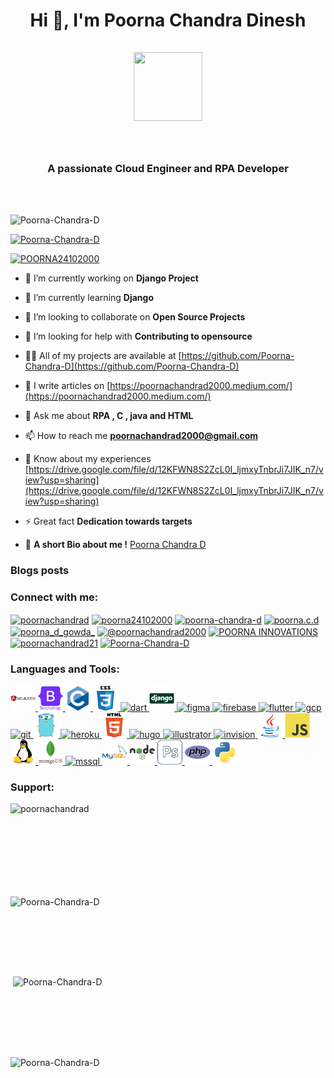 <h1 align="center">Hi 👋, I'm Poorna Chandra Dinesh <br><br><a href="https://poorna-chandra-d.github.io/poornaportfolio/"><img src ="https://avatars.githubusercontent.com/u/69423861?s=400&u=b46e4d6d361ea88db9d8adae4932878588b81d11&v=4" height="110" width="110" ></img></a>
</h1>

<br>
<h3 align="center">A passionate Cloud Engineer and RPA Developer</h3>

<img src="" align="center">
<br>


<br>

<p align="left"> <img src="https://komarev.com/ghpvc/?username=rubleen1903&label=Profile%20views&color=0e75b6&style=flat" alt="Poorna-Chandra-D" /> </p>

<p align="left"> <a href="https://github.com/ryo-ma/github-profile-trophy"><img src="https://github-profile-trophy.vercel.app/?username=Poorna-Chandra-D" alt="Poorna-Chandra-D" /></a> </p>

<p align="left"> <a href="https://twitter.com/POORNA24102000" target="blank"><img src="https://img.shields.io/twitter/follow/POORNA24102000?logo=twitter&style=for-the-badge" alt="POORNA24102000" /></a> </p>

- 🔭 I’m currently working on **Django Project**

- 🌱 I’m currently learning **Django**

- 👯 I’m looking to collaborate on **Open Source Projects**

- 🤝 I’m looking for help with **Contributing to opensource**

- 👨‍💻 All of my projects are available at [https://github.com/Poorna-Chandra-D](https://github.com/Poorna-Chandra-D)

- 📝 I write articles on [https://poornachandrad2000.medium.com/](https://poornachandrad2000.medium.com/)

- 💬 Ask me about **RPA , C , java and HTML**

- 📫 How to reach me **poornachandrad2000@gmail.com**

- 📄 Know about my experiences [https://drive.google.com/file/d/12KFWN8S2ZcL0I_ljmxyTnbrJi7JIK_n7/view?usp=sharing](https://drive.google.com/file/d/12KFWN8S2ZcL0I_ljmxyTnbrJi7JIK_n7/view?usp=sharing)

- ⚡ Great fact **Dedication towards targets**

- 💛 **A short Bio about me !** [Poorna Chandra D](https://discord.bio/p/poornachandrad)

### Blogs posts
<!-- BLOG-POST-LIST:START -->
<!-- BLOG-POST-LIST:END -->

<h3 align="left">Connect with me:</h3>
<p align="left">
<a href="https://dev.to/poornachandrad" target="blank"><img align="center" src="https://cdn.jsdelivr.net/npm/simple-icons@3.0.1/icons/dev-dot-to.svg" color:"white" alt="poornachandrad" height="30" width="40"  /></a>
<a href="https://twitter.com/poorna24102000" target="blank"><img align="center" src="https://cdn.jsdelivr.net/npm/simple-icons@3.0.1/icons/twitter.svg" alt="poorna24102000" height="30" width="40" /></a>
<a href="https://www.linkedin.com/in/poorna-chandra-d-54b641165/" target="blank"><img align="center" src="https://cdn.jsdelivr.net/npm/simple-icons@3.0.1/icons/linkedin.svg" alt="poorna-chandra-d" height="30" width="40" /></a>
<a href="https://www.facebook.com/poorna.c.d" target="blank"><img align="center" src="https://cdn.jsdelivr.net/npm/simple-icons@3.0.1/icons/facebook.svg" alt="poorna.c.d" height="30" width="40" /></a>
<a href="https://www.instagram.com/poorna_d_gowda_/" target="blank"><img align="center" src="https://cdn.jsdelivr.net/npm/simple-icons@3.0.1/icons/instagram.svg" alt="poorna_d_gowda_" height="30" width="40" /></a>
<a href="https://medium.com/@poornachandrad2000" target="blank"><img align="center" src="https://cdn.jsdelivr.net/npm/simple-icons@3.0.1/icons/medium.svg" alt="@poornachandrad2000" height="30" width="40" /></a>
<a href="https://www.youtube.com/channel/UCaToxHCziXCOx27H0d7zaVg" target="blank"><img align="center" src="https://cdn.jsdelivr.net/npm/simple-icons@3.0.1/icons/youtube.svg" alt="POORNA INNOVATIONS" height="30" width="40" /></a>
<a href="https://www.hackerrank.com/poornachandrad21" target="blank"><img align="center" src="https://cdn.jsdelivr.net/npm/simple-icons@3.0.1/icons/hackerrank.svg" alt="poornachandrad21" height="30" width="40" /></a>
<a href="https://leetcode.com/Poorna-Chandra-D/" target="blank"><img align="center" src="https://cdn.jsdelivr.net/npm/simple-icons@3.0.1/icons/leetcode.svg" alt="Poorna-Chandra-D" height="30" width="40" /></a>
</p>

<h3 align="left">Languages and Tools:</h3>
<p align="left"> <a href="https://angular.io" target="_blank"> <img src="https://raw.githubusercontent.com/devicons/devicon/master/icons/angularjs/angularjs-original-wordmark.svg" alt="angularjs" width="40" height="40"/> </a> <a href="https://getbootstrap.com" target="_blank"> <img src="https://raw.githubusercontent.com/devicons/devicon/master/icons/bootstrap/bootstrap-plain-wordmark.svg" alt="bootstrap" width="40" height="40"/> </a> <a href="https://www.cprogramming.com/" target="_blank"> <img src="https://raw.githubusercontent.com/devicons/devicon/master/icons/c/c-original.svg" alt="c" width="40" height="40"/> </a> <a href="https://www.w3schools.com/css/" target="_blank"> <img src="https://raw.githubusercontent.com/devicons/devicon/master/icons/css3/css3-original-wordmark.svg" alt="css3" width="40" height="40"/> </a> <a href="https://dart.dev" target="_blank"> <img src="https://www.vectorlogo.zone/logos/dartlang/dartlang-icon.svg" alt="dart" width="40" height="40"/> </a> <a href="https://www.djangoproject.com/" target="_blank"> <img src="https://raw.githubusercontent.com/devicons/devicon/master/icons/django/django-original.svg" alt="django" width="40" height="40"/> </a><a href="https://www.figma.com/" target="_blank"> <img src="https://www.vectorlogo.zone/logos/figma/figma-icon.svg" alt="figma" width="40" height="40"/> </a> <a href="https://firebase.google.com/" target="_blank"> <img src="https://www.vectorlogo.zone/logos/firebase/firebase-icon.svg" alt="firebase" width="40" height="40"/> </a> <a href="https://flutter.dev" target="_blank"> <img src="https://www.vectorlogo.zone/logos/flutterio/flutterio-icon.svg" alt="flutter" width="40" height="40"/> </a>  <a href="https://cloud.google.com" target="_blank"> <img src="https://www.vectorlogo.zone/logos/google_cloud/google_cloud-icon.svg" alt="gcp" width="40" height="40"/> </a> <a href="https://git-scm.com/" target="_blank"> <img src="https://www.vectorlogo.zone/logos/git-scm/git-scm-icon.svg" alt="git" width="40" height="40"/> </a> <a href="https://golang.org" target="_blank"> <img src="https://raw.githubusercontent.com/devicons/devicon/master/icons/go/go-original.svg" alt="go" width="40" height="40"/> </a> <a href="https://heroku.com" target="_blank"> <img src="https://www.vectorlogo.zone/logos/heroku/heroku-icon.svg" alt="heroku" width="40" height="40"/> </a> <a href="https://www.w3.org/html/" target="_blank"> <img src="https://raw.githubusercontent.com/devicons/devicon/master/icons/html5/html5-original-wordmark.svg" alt="html5" width="40" height="40"/> </a> <a href="https://gohugo.io/" target="_blank"> <img src="https://api.iconify.design/logos-hugo.svg" alt="hugo" width="40" height="40"/> </a> <a href="https://www.adobe.com/in/products/illustrator.html" target="_blank"> <img src="https://www.vectorlogo.zone/logos/adobe_illustrator/adobe_illustrator-icon.svg" alt="illustrator" width="40" height="40"/> </a> <a href="https://www.invisionapp.com/" target="_blank"> <img src="https://www.vectorlogo.zone/logos/invisionapp/invisionapp-icon.svg" alt="invision" width="40" height="40"/> </a> <a href="https://www.java.com" target="_blank"> <img src="https://raw.githubusercontent.com/devicons/devicon/master/icons/java/java-original.svg" alt="java" width="40" height="40"/> </a> <a href="https://developer.mozilla.org/en-US/docs/Web/JavaScript" target="_blank"> <img src="https://raw.githubusercontent.com/devicons/devicon/master/icons/javascript/javascript-original.svg" alt="javascript" width="40" height="40"/> </a> <a href="https://www.linux.org/" target="_blank"> <img src="https://raw.githubusercontent.com/devicons/devicon/master/icons/linux/linux-original.svg" alt="linux" width="40" height="40"/> </a> <a href="https://www.mongodb.com/" target="_blank"> <img src="https://raw.githubusercontent.com/devicons/devicon/master/icons/mongodb/mongodb-original-wordmark.svg" alt="mongodb" width="40" height="40"/> </a> <a href="https://www.microsoft.com/en-us/sql-server" target="_blank"> <img src="https://cdn.worldvectorlogo.com/logos/microsoft-sql-server.svg" alt="mssql" width="40" height="40"/> </a> <a href="https://www.mysql.com/" target="_blank"> <img src="https://raw.githubusercontent.com/devicons/devicon/master/icons/mysql/mysql-original-wordmark.svg" alt="mysql" width="40" height="40"/> </a>  <a href="https://nodejs.org" target="_blank"> <img src="https://raw.githubusercontent.com/devicons/devicon/master/icons/nodejs/nodejs-original-wordmark.svg" alt="nodejs" width="40" height="40"/> </a> <a href="https://www.photoshop.com/en" target="_blank"> <img src="https://raw.githubusercontent.com/devicons/devicon/master/icons/photoshop/photoshop-line.svg" alt="photoshop" width="40" height="40"/> </a> <a href="https://www.php.net" target="_blank"> <img src="https://raw.githubusercontent.com/devicons/devicon/master/icons/php/php-original.svg" alt="php" width="40" height="40"/> </a> <a href="https://www.python.org" target="_blank"> <img src="https://raw.githubusercontent.com/devicons/devicon/master/icons/python/python-original.svg" alt="python" width="40" height="40"/> </a> </p>

<h3 align="left">Support:</h3>
<p><a href="https://www.buymeacoffee.com/poornachandrad"> <img align="left" src="https://cdn.buymeacoffee.com/buttons/v2/default-yellow.png" height="50" width="210" alt="poornachandrad" /></a></p><br><br>
<br><br>
<br>

<br><br><p><img align="center" src="https://github-readme-stats.vercel.app/api/top-langs?username=Poorna-Chandra-D&show_icons=true&locale=en&layout=compact" alt="Poorna-Chandra-D" /></p><br><br>

<br><br><p>&nbsp;<img align="center" src="https://github-readme-stats.vercel.app/api?username=Poorna-Chandra-D&show_icons=true&locale=en" alt="Poorna-Chandra-D" /></p><br><br>

<br><br><p><img align="center" src="https://github-readme-streak-stats.herokuapp.com/?user=Poorna-Chandra-D&" alt="Poorna-Chandra-D" /></p>
